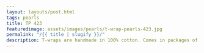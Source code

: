 ```yaml
---
layout: layouts/post.html
tags: pearls
title: TP 423
featuredimage: assets/images/pearls/t-wrap-pearls-423.jpg
permalink: "/{{ title | slugify }}/"
description: T-wraps are handmade in 100% cotton. Comes in packages of 10 pieces of the same design. Probably the worlds best commercial for any Fun Park.
---
```

